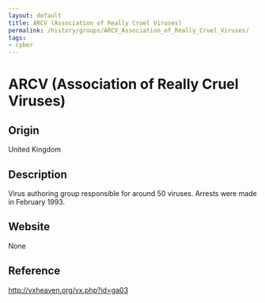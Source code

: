 ```yaml
---
layout: default
title: ARCV (Association of Really Cruel Viruses)
permalink: /history/groups/ARCV_Association_of_Really_Cruel_Viruses/
tags:
- cyber
---
```


ARCV (Association of Really Cruel Viruses)
==========================================

Origin
------
United Kingdom

Description
-----------
Virus authoring group responsible for around 50 viruses. Arrests were made in February 1993.

Website
-------
None

Reference
---------
http://vxheaven.org/vx.php?id=ga03
